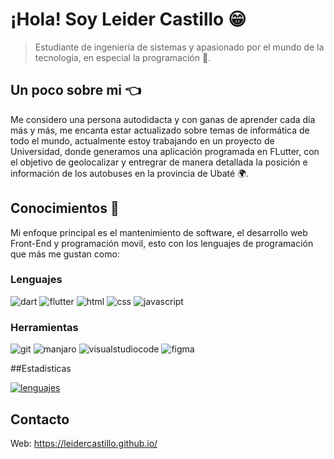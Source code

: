 # ¡Hola! Soy Leider Castillo 😁
> Estudiante de ingeniería de sistemas y apasionado por el mundo de la tecnología, en especial la programación 🤩.

## Un poco sobre mi 👈
Me considero una persona autodidacta y con ganas de aprender cada día más y más, me encanta estar actualizado sobre temas de informática de todo el mundo, actualmente estoy trabajando en un proyecto de Universidad, donde generamos una aplicación programada en FLutter, con el objetivo de geolocalizar y entregrar de manera detallada la posición e información de los autobuses en la provincia de Ubaté 🌍.

## Conocimientos 🚀
Mi enfoque principal es el mantenimiento de software, el desarrollo web Front-End y programación movil, esto con los lenguajes de programación que más me gustan como:
### Lenguajes 
 ![dart](https://img.shields.io/badge/Dart-0175C2?style=flat-square&logo=dart&logoColor=white)
 ![flutter](https://img.shields.io/badge/Flutter-02569B?style=flat-square&logo=flutter&logoColor=white)
 ![html](https://img.shields.io/badge/HTML5-E34F26?style=flat-square&logo=html5&logoColor=white)
 ![css](https://img.shields.io/badge/CSS3-1572B6?style=flat-square&logo=css3&logoColor=white)
 ![javascript](https://img.shields.io/badge/JAVASCRIPT-333?style=flat-square&logo=javascript&logoColor=#F7DF1E)
### Herramientas 
 ![git](https://img.shields.io/badge/GIT-F05032?style=flat-square&logo=git&logoColor=white)
 ![manjaro](https://img.shields.io/badge/Manjaro-35BF5C?style=flat-square&logo=manjaro&logoColor=white)
 ![visualstudiocode](https://img.shields.io/badge/VisualStudioCode-007ACC?style=flat-square&logo=visualstudiocode&logoColor=white)
 ![figma](https://img.shields.io/badge/FIGMA-F24E1E?style=flat-square&logo=figma&logoColor=white)
 
 ##Estadisticas 
 
[![lenguajes](https://github-readme-stats.vercel.app/api/top-langs/?username=leidercastillo&layout=compact&themes=wift)](https://github.com/anuraghazra/github-readme-stats)
 

## Contacto 
 Web: https://leidercastillo.github.io/

